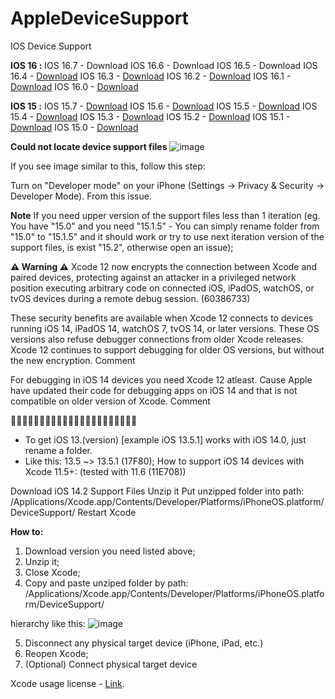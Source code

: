 # AppleDeviceSupport
IOS Device Support 

**IOS 16 :**
IOS 16.7 - Download
IOS 16.6 - Download
IOS 16.5 - Download
IOS 16.4 - [Download](https://github.com/saihurrozi/AppleDeviceSupport/blob/main/iOSDeviceSupport/16.4.zip)
IOS 16.3 - [Download](https://github.com/saihurrozi/AppleDeviceSupport/blob/main/iOSDeviceSupport/16.3.zip)
IOS 16.2 - [Download](https://github.com/saihurrozi/AppleDeviceSupport/blob/main/iOSDeviceSupport/16.2.zip)
IOS 16.1 - [Download](https://github.com/saihurrozi/AppleDeviceSupport/blob/main/iOSDeviceSupport/16.1.zip)
IOS 16.0 - [Download](https://github.com/saihurrozi/AppleDeviceSupport/blob/main/iOSDeviceSupport/16.0.zip)

**IOS 15 :**
IOS 15.7 - [Download](https://github.com/saihurrozi/AppleDeviceSupport/blob/main/iOSDeviceSupport/15.7.zip)
IOS 15.6 - [Download](https://github.com/saihurrozi/AppleDeviceSupport/blob/main/iOSDeviceSupport/15.6.zip)
IOS 15.5 - [Download](https://github.com/saihurrozi/AppleDeviceSupport/blob/main/iOSDeviceSupport/15.5.zip)
IOS 15.4 - [Download](https://github.com/saihurrozi/AppleDeviceSupport/blob/main/iOSDeviceSupport/15.4.zip)
IOS 15.3 - [Download](https://github.com/saihurrozi/AppleDeviceSupport/blob/main/iOSDeviceSupport/15.3.zip)
IOS 15.2 - [Download](https://github.com/saihurrozi/AppleDeviceSupport/blob/main/iOSDeviceSupport/15.2.zip)
IOS 15.1 - [Download](https://github.com/saihurrozi/AppleDeviceSupport/blob/main/iOSDeviceSupport/15.1.zip)
IOS 15.0 - [Download](https://github.com/saihurrozi/AppleDeviceSupport/blob/main/iOSDeviceSupport/15.0.zip)


**Could not locate device support files**
![image](https://github.com/saihurrozi/AppleDeviceSupport/assets/15244248/4e0358cd-cb96-445d-9920-c08f80b55262)

If you see image similar to this, follow this step:

Turn on "Developer mode" on your iPhone (Settings -> Privacy & Security -> Developer Mode).
From this issue.

**Note**
If you need upper version of the support files less than 1 iteration (eg. You have "15.0" and you need "15.1.5" - You can simply rename folder from "15.0" to "15.1.5" and it should work or try to use next iteration version of the support files, is exist "15.2", otherwise open an issue);

**⚠️ Warning ⚠️**
Xcode 12 now encrypts the connection between Xcode and paired devices, protecting against an attacker in a privileged network position executing arbitrary code on connected iOS, iPadOS, watchOS, or tvOS devices during a remote debug session. (60386733)

These security benefits are available when Xcode 12 connects to devices running iOS 14, iPadOS 14, watchOS 7, tvOS 14, or later versions.
These OS versions also refuse debugger connections from older Xcode releases.
Xcode 12 continues to support debugging for older OS versions, but without the new encryption.
Comment

For debugging in iOS 14 devices you need Xcode 12 atleast.
Cause Apple have updated their code for debugging apps on iOS 14 and that is not compatible on older version of Xcode.
Comment

🚩🚩🚩🚩🚩🚩🚩🚩🚩🚩🚩🚩🚩🚩🚩🚩🚩🚩🚩🚩🚩🚩

- To get iOS 13.(version) [example iOS 13.5.1] works with iOS 14.0, just rename a folder.
- Like this: 13.5 ~> 13.5.1 (17F80);
How to support iOS 14 devices with Xcode 11.5+:
(tested with 11.6 (11E708))

Download iOS 14.2 Support Files
Unzip it
Put unzipped folder into path:
/Applications/Xcode.app/Contents/Developer/Platforms/iPhoneOS.platform/DeviceSupport/
Restart Xcode

**How to:**
  1. Download version you need listed above;
  2. Unzip it;
  3. Close Xcode;
  4. Copy and paste unziped folder by path: /Applications/Xcode.app/Contents/Developer/Platforms/iPhoneOS.platform/DeviceSupport/

hierarchy like this:
![image](https://github.com/saihurrozi/AppleDeviceSupport/assets/15244248/bfd45ec9-1d8f-48d9-81a4-fea4597b96d6)


  5. Disconnect any physical target device (iPhone, iPad, etc.)
  6. Reopen Xcode;
  7. (Optional) Connect physical target device

Xcode usage license - [Link](https://www.apple.com/legal/sla/docs/xcode.pdf).
